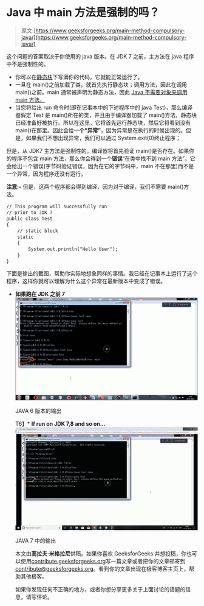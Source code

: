 # Java 中 main 方法是强制的吗？

> 原文:[https://www.geeksforgeeks.org/main-method-compulsory-java/](https://www.geeksforgeeks.org/main-method-compulsory-java/)

这个问题的答案取决于你使用的 java 版本。在 JDK 7 之前，主方法在 java 程序中不是强制性的。

*   你可以在[静态块](https://www.geeksforgeeks.org/g-fact-79/)下写满你的代码，它就能正常运行了。
*   一旦在 main()之前加载了类，就首先执行静态块；调用方法，因此在调用 main()之前。main 通常被声明为静态方法，因此 [Java 不需要对象来调用 main 方法。](https://www.geeksforgeeks.org/jvm-create-object-main-class-class-contains-main/)
*   当您将给出 run 命令时(即在记事本中的下述程序中的 java Test)，那么编译器假定 Test 是 main()所在的类，并且由于编译器加载了 main()方法，静态块已经准备好被执行。所以在这里，它将首先运行静态块，然后它将看到没有 main()在那里。因此会给**一个“异常”**，因为异常是在执行的时候出现的。但是，如果我们不想出现异常，我们可以通过
    System.exit(0)终止程序；

但是，从 JDK7 主方法是强制性的。编译器将首先验证 main()是否存在。如果你的程序不包含 main 方法，那么你会得到一个**错误**“在类中找不到 main 方法”。它会给出一个错误(字节码验证错误，因为在它的字节码中，main 不在那里)而不是一个异常，因为程序还没有运行。

**注意:-** 但是，这两个程序都会得到编译，因为对于编译，我们不需要 main()方法。

```
// This program will successfully run
// prior to JDK 7
public class Test 
{
    // static block
    static
    {
        System.out.println("Hello User");
    }
}
```

下面是输出的截图，帮助你实际地想象同样的事情。我已经在记事本上运行了这个程序，这样你就可以理解为什么这个异常在最新版本中变成了错误。

*   **如果跑在 JDK 之前 7**![](img/04e6f4331b7bf2e57da5636d17165b56.png)

    JAVA 6 版本的输出

    T6】*   **If run on JDK 7,8 and so on…**![](img/73e4f967b8b2f6088420dde31cc78430.png)

    JAVA 7 中的输出

    本文由**高拉夫·米格拉尼**供稿。如果你喜欢 GeeksforGeeks 并想投稿，你也可以使用[contribute.geeksforgeeks.org](http://www.contribute.geeksforgeeks.org)写一篇文章或者把你的文章邮寄到 contribute@geeksforgeeks.org。看到你的文章出现在极客博客主页上，帮助其他极客。

    如果你发现任何不正确的地方，或者你想分享更多关于上面讨论的话题的信息，请写评论。